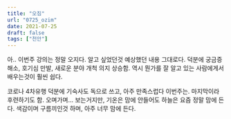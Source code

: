 ```yaml
---
title: "오짐"
url: "0725_ozim"
date: 2021-07-25
draft: false
tags: ["천안"]
---
```

아.. 이번주 강의는 정말 오지다. 알고 싶었던것 예상했던 내용 그대로다. 덕분에 궁금증 해소, 호기심 만발, 새로운 분야 개척 의지 상승함. 역시 뭔가를 잘 알고 있는 사람에게서 배우는것이 훨씬 쉽다.

코로나 4차유행 덕분에 기숙사도 독으로 쓰고, 아주 만족스럽다 이번주는. 마지막이라 후련하기도 함. 오며가며... 보는거지만, 기온은 맘에 안들어도 하늘은 요즘 정말 맘에 든다. 색감이며 구름끼인것 하며, 아주 너무 맘에 든다.
